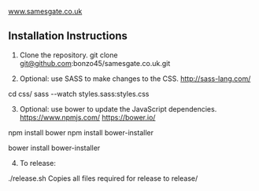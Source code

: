 www.samesgate.co.uk

Installation Instructions
-------------------------

1) Clone the repository.
git clone git@github.com:bonzo45/samesgate.co.uk.git

2) Optional: use SASS to make changes to the CSS.
http://sass-lang.com/

cd css/
sass --watch styles.sass:styles.css

3) Optional: use bower to update the JavaScript dependencies.
https://www.npmjs.com/
https://bower.io/

npm install bower
npm install bower-installer

bower install
bower-installer

4) To release:

./release.sh
Copies all files required for release to release/